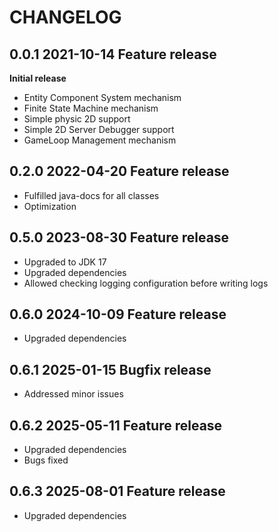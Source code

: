 # CHANGELOG

## 0.0.1 2021-10-14 Feature release
**Initial release**
- Entity Component System mechanism  
- Finite State Machine mechanism  
- Simple physic 2D support  
- Simple 2D Server Debugger support  
- GameLoop Management mechanism  

## 0.2.0 2022-04-20 Feature release
- Fulfilled java-docs for all classes
- Optimization

## 0.5.0 2023-08-30 Feature release
- Upgraded to JDK 17
- Upgraded dependencies
- Allowed checking logging configuration before writing logs

## 0.6.0 2024-10-09 Feature release
- Upgraded dependencies

## 0.6.1 2025-01-15 Bugfix release
- Addressed minor issues

## 0.6.2 2025-05-11 Feature release
- Upgraded dependencies
- Bugs fixed 

## 0.6.3 2025-08-01 Feature release
- Upgraded dependencies
